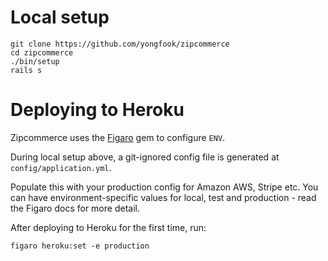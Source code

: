 # Local setup

```
git clone https://github.com/yongfook/zipcommerce
cd zipcommerce
./bin/setup
rails s
```

# Deploying to Heroku

Zipcommerce uses the [Figaro](https://github.com/laserlemon/figaro) gem to configure `ENV`.

During local setup above, a git-ignored config file is generated at `config/application.yml`.

Populate this with your production config for Amazon AWS, Stripe etc. You can have environment-specific values for local, test and production - read the Figaro docs for more detail.

After deploying to Heroku for the first time, run:

```
figaro heroku:set -e production
```